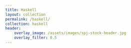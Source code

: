 ```yaml
---
title: Haskell
layout: collection
permalink: /haskell/ 
collection: haskell
header:
    overlay_image: /assets/images/spj-stock-header.jpg 
    overlay_filter: 0.5
---
```

